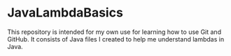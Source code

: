# JavaLambdaBasics
This repository is intended for my own use for learning how to use Git and GitHub.
It consists of Java files I created to help me understand lambdas in Java.
